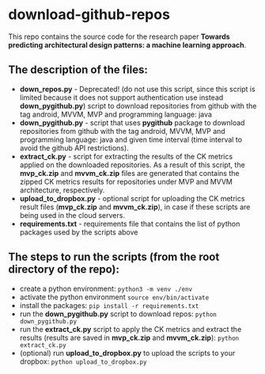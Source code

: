 # download-github-repos

This repo contains the source code for the research paper **Towards predicting architectural design patterns: a machine learning approach**.

## The description of the files:
- **down_repos.py** - Deprecated! (do not use this script, since this script is limited because it does not support authentication  use instead **down_pygithub.py**) script to download repositories from github with the tag android, MVVM, MVP and programming language: java
- **down_pygithub.py** - script that uses **pygithub** package to download repositories from github with the tag android, MVVM, MVP and programming language: java and given time interval (time interval to avoid the github API restrictions). 
- **extract_ck.py** - script for extracting the results of the CK metrics applied on the downloaded repositories. As a result of this script, the **mvp_ck.zip** and **mvvm_ck.zip** files are generated that contains the zipped CK metrics results for repositories under MVP and MVVM architecture, respectively.
- **upload_to_dropbox.py** - optional script for uploading the CK metrics result files (**mvp_ck.zip** and **mvvm_ck.zip**), in case if these scripts are being used in the cloud servers.
- **requirements.txt** - requirements file that contains the list of python packages used by the scripts above


## The steps to run the scripts (from the root directory of the repo):

- create a python environment: `python3 -m venv ./env`
- activate the python environment `source env/bin/activate`
- install the packages: `pip install -r requirements.txt`
- run the **down_pygithub.py** script to download repos: `python down_pygithub.py`
- run the **extract_ck.py** script to apply the CK metrics and extract the results (results are saved in **mvp_ck.zip** and **mvvm_ck.zip**): `python extract_ck.py`
- (optional) run **upload_to_dropbox.py** to upload the scripts to your dropbox: `python upload_to_dropbox.py`
